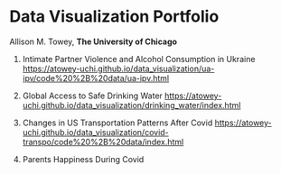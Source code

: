 # Data Visualization Portfolio

Allison M. Towey, **The University of Chicago**

1. Intimate Partner Violence and Alcohol Consumption in Ukraine
https://atowey-uchi.github.io/data_visualization/ua-ipv/code%20%2B%20data/ua-ipv.html 

2. Global Access to Safe Drinking Water
https://atowey-uchi.github.io/data_visualization/drinking_water/index.html

3.  Changes in US Transportation Patterns After Covid
https://atowey-uchi.github.io/data_visualization/covid-transpo/code%20%2B%20data/index.html 

4.  Parents Happiness During Covid
